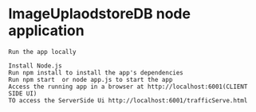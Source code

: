 # ImageUplaodstoreDB node application 
    Run the app locally
    
    Install Node.js
    Run npm install to install the app's dependencies
    Run npm start  or node app.js to start the app
    Access the running app in a browser at http://localhost:6001(CLIENT SIDE UI)
    TO access the ServerSide Ui http://localhost:6001/trafficServe.html
    

